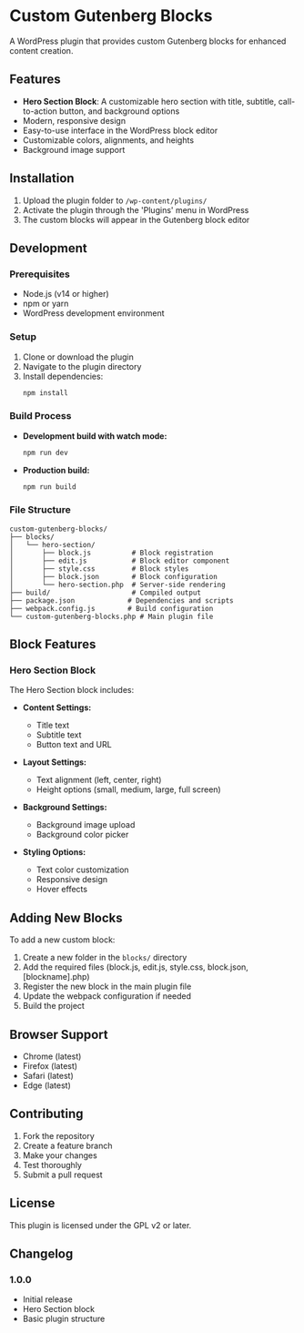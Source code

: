 # Custom Gutenberg Blocks

A WordPress plugin that provides custom Gutenberg blocks for enhanced content creation.

## Features

- **Hero Section Block**: A customizable hero section with title, subtitle, call-to-action button, and background options
- Modern, responsive design
- Easy-to-use interface in the WordPress block editor
- Customizable colors, alignments, and heights
- Background image support

## Installation

1. Upload the plugin folder to `/wp-content/plugins/`
2. Activate the plugin through the 'Plugins' menu in WordPress
3. The custom blocks will appear in the Gutenberg block editor

## Development

### Prerequisites

- Node.js (v14 or higher)
- npm or yarn
- WordPress development environment

### Setup

1. Clone or download the plugin
2. Navigate to the plugin directory
3. Install dependencies:
   ```bash
   npm install
   ```

### Build Process

- **Development build with watch mode:**
  ```bash
  npm run dev
  ```

- **Production build:**
  ```bash
  npm run build
  ```

### File Structure

```
custom-gutenberg-blocks/
├── blocks/
│   └── hero-section/
│       ├── block.js          # Block registration
│       ├── edit.js           # Block editor component
│       ├── style.css         # Block styles
│       ├── block.json        # Block configuration
│       └── hero-section.php  # Server-side rendering
├── build/                    # Compiled output
├── package.json             # Dependencies and scripts
├── webpack.config.js        # Build configuration
└── custom-gutenberg-blocks.php # Main plugin file
```

## Block Features

### Hero Section Block

The Hero Section block includes:

- **Content Settings:**
  - Title text
  - Subtitle text
  - Button text and URL

- **Layout Settings:**
  - Text alignment (left, center, right)
  - Height options (small, medium, large, full screen)

- **Background Settings:**
  - Background image upload
  - Background color picker

- **Styling Options:**
  - Text color customization
  - Responsive design
  - Hover effects

## Adding New Blocks

To add a new custom block:

1. Create a new folder in the `blocks/` directory
2. Add the required files (block.js, edit.js, style.css, block.json, [blockname].php)
3. Register the new block in the main plugin file
4. Update the webpack configuration if needed
5. Build the project

## Browser Support

- Chrome (latest)
- Firefox (latest)
- Safari (latest)
- Edge (latest)

## Contributing

1. Fork the repository
2. Create a feature branch
3. Make your changes
4. Test thoroughly
5. Submit a pull request

## License

This plugin is licensed under the GPL v2 or later.

## Changelog

### 1.0.0
- Initial release
- Hero Section block
- Basic plugin structure